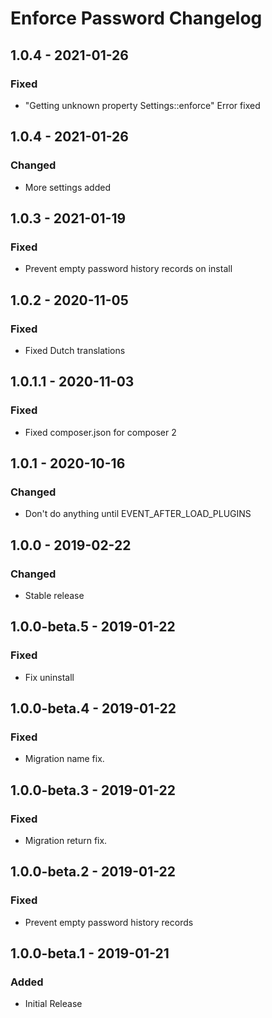 # Enforce Password Changelog

## 1.0.4 - 2021-01-26
### Fixed
- "Getting unknown property Settings::enforce" Error fixed

## 1.0.4 - 2021-01-26
### Changed
- More settings added

## 1.0.3 - 2021-01-19
### Fixed
- Prevent empty password history records on install

## 1.0.2 - 2020-11-05
### Fixed
- Fixed Dutch translations

## 1.0.1.1 - 2020-11-03
### Fixed
- Fixed composer.json for composer 2

## 1.0.1 - 2020-10-16
### Changed
- Don't do anything until EVENT_AFTER_LOAD_PLUGINS

## 1.0.0 - 2019-02-22
### Changed
- Stable release

## 1.0.0-beta.5 - 2019-01-22
### Fixed
- Fix uninstall

## 1.0.0-beta.4 - 2019-01-22
### Fixed
- Migration name fix.

## 1.0.0-beta.3 - 2019-01-22
### Fixed
- Migration return fix.

## 1.0.0-beta.2 - 2019-01-22
### Fixed
- Prevent empty password history records

## 1.0.0-beta.1 - 2019-01-21
### Added
- Initial Release
